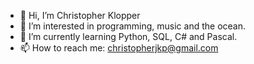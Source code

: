 - 👋 Hi, I’m Christopher Klopper
- 👀 I’m interested in programming, music and the ocean.
- 🌱 I’m currently learning Python, SQL, C# and Pascal.
- 📫 How to reach me: christopherjkp@gmail.com

<!---
christopherklopper/christopherklopper is a ✨ special ✨ repository because its `README.md` (this file) appears on your GitHub profile.
You can click the Preview link to take a look at your changes.
--->
